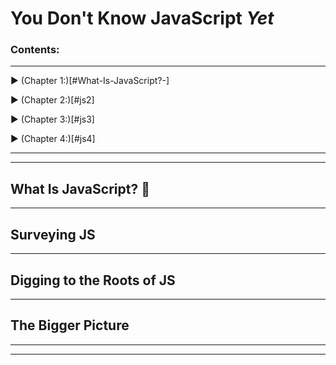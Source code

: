 # You Don't Know JavaScript *Yet* #
### Contents: ###
---

▶ (Chapter 1:)[#What-Is-JavaScript?-]

▶ (Chapter 2:)[#js2]

▶ (Chapter 3:)[#js3]

▶ (Chapter 4:)[#js4]

---
---

## What Is JavaScript? 🧐
---



## Surveying JS
---
## Digging to the Roots of JS
---
## The Bigger Picture

---
---